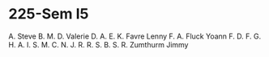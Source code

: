# 225-Sem I5

A. Steve
B. M.
D. Valerie
D. A.
E. K.
Favre Lenny
F. A.
Fluck Yoann
F. D.
F. G.
H. A.
I. S.
M. C.
N. J.
R. R.
S. B.
S. R.
Zumthurm Jimmy